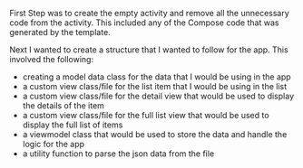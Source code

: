 First Step was to create the empty activity and remove all the unnecessary code from the activity.
This included any of the Compose code that was generated by the template.

Next I wanted to create a structure that I wanted to follow for the app. This involved the following:
- creating a model data class for the data that I would be using in the app
- a custom view class/file for the list item that I would be using in the list
- a custom view class/file for the detail view that would be used to display the details of the item
- a custom view class/file for the full list view that would be used to display the full list of items
- a viewmodel class that would be used to store the data and handle the logic for the app
- a utility function to parse the json data from the file